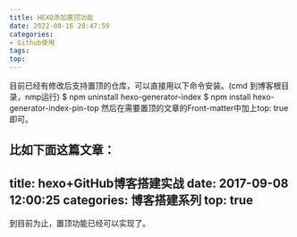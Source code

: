 ```yaml
---
title: HEXO添加置顶功能
date: 2022-08-16 20:47:59
categories:
- Github使用
tags:
top:
---
```

目前已经有修改后支持置顶的仓库，可以直接用以下命令安装。(cmd 到博客根目录，nmp运行)
$ npm uninstall hexo-generator-index
$ npm install hexo-generator-index-pin-top
然后在需要置顶的文章的Front-matter中加上top: true即可。
<!--more-->
比如下面这篇文章：
---
title: hexo+GitHub博客搭建实战
date: 2017-09-08 12:00:25
categories: 博客搭建系列
top: true
---
到目前为止，置顶功能已经可以实现了。

